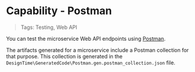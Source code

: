# Capability - Postman

> Tags: Testing, Web API

You can test the microservice Web API endpoints using [Postman](https://www.postman.com/).

The artifacts generated for a microservice include a Postman collection for that purpose. This collection is generated in the `DesignTime\GeneratedCode\Postman.gen.postman_collection.json` file.